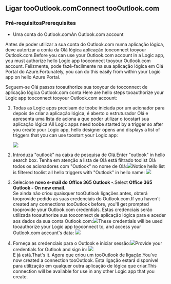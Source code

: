 ## <a name="connect-toooutlookcom"></a><span data-ttu-id="2e59c-101">Ligar tooOutlook.com</span><span class="sxs-lookup"><span data-stu-id="2e59c-101">Connect tooOutlook.com</span></span>
### <a name="prerequisites"></a><span data-ttu-id="2e59c-102">Pré-requisitos</span><span class="sxs-lookup"><span data-stu-id="2e59c-102">Prerequisites</span></span>
* <span data-ttu-id="2e59c-103">Uma conta do Outlook.com</span><span class="sxs-lookup"><span data-stu-id="2e59c-103">An Outlook.com account</span></span>

<span data-ttu-id="2e59c-104">Antes de poder utilizar a sua conta do Outlook.com numa aplicação lógica, deve autorizar a conta da Olá lógica aplicação tooconnect tooyour Outlook.com.</span><span class="sxs-lookup"><span data-stu-id="2e59c-104">Before you can use your Outlook.com account in a Logic app, you must authorize hello Logic app tooconnect tooyour Outlook.com account.</span></span> <span data-ttu-id="2e59c-105">Felizmente, pode fazê-facilmente na sua aplicação lógica em Olá Portal do Azure.</span><span class="sxs-lookup"><span data-stu-id="2e59c-105">Fortunately, you can do this easily from within your Logic app on hello Azure Portal.</span></span> 

<span data-ttu-id="2e59c-106">Seguem-se Olá passos tooauthorize sua tooyour de tooconnect de aplicação lógica Outlook.com conta:</span><span class="sxs-lookup"><span data-stu-id="2e59c-106">Here are hello steps tooauthorize your Logic app tooconnect tooyour Outlook.com account:</span></span>

1. <span data-ttu-id="2e59c-107">Todas as Logic apps precisam de toobe iniciada por um acionador para depois de criar a aplicação lógica, é aberto o estruturador Olá e apresenta uma lista de aciona a que poder utilizar o toostart sua aplicação lógica:</span><span class="sxs-lookup"><span data-stu-id="2e59c-107">All Logic apps need toobe started by a trigger so after you create your Logic app, hello designer opens and displays a list of triggers that you can use toostart your Logic app:</span></span>
   
   ![](./media/connectors-create-api-outlook/office365-outlook-0.png)
2. <span data-ttu-id="2e59c-108">Introduza "outlook" na caixa de pesquisa de Olá.</span><span class="sxs-lookup"><span data-stu-id="2e59c-108">Enter "outlook" in hello search box.</span></span> <span data-ttu-id="2e59c-109">Tenha em atenção a lista de Olá está filtrado toolist Olá todos os acionadores com "Outlook" no nome de Olá:![](./media/connectors-create-api-outlook/office365-outlook-0-5.png)</span><span class="sxs-lookup"><span data-stu-id="2e59c-109">Notice hello list is filtered toolist all hello triggers with "Outlook" in hello name: ![](./media/connectors-create-api-outlook/office365-outlook-0-5.png)</span></span>
3. <span data-ttu-id="2e59c-110">Selecione **novo e-mail do Office 365 Outlook -**.</span><span class="sxs-lookup"><span data-stu-id="2e59c-110">Select **Office 365 Outlook - On new email**.</span></span>   
   <span data-ttu-id="2e59c-111">Se ainda não criou quaisquer tooOutlook ligações antes, obterá tooprovide pedido as suas credenciais do Outlook.com.</span><span class="sxs-lookup"><span data-stu-id="2e59c-111">If you haven't created any connections tooOutlook before, you'll get prompted tooprovide your Outlook.com credentials.</span></span> <span data-ttu-id="2e59c-112">Estas credenciais serão utilizada tooauthorize sua tooconnect de aplicação lógica para e aceder aos dados da sua conta Outlook.com:![](./media/connectors-create-api-outlook/office365-outlook-1.png)</span><span class="sxs-lookup"><span data-stu-id="2e59c-112">These credentials will be used tooauthorize your Logic app tooconnect to, and access your Outlook.com account's data: ![](./media/connectors-create-api-outlook/office365-outlook-1.png)</span></span>
4. <span data-ttu-id="2e59c-113">Forneça as credenciais para o Outlook e iniciar sessão:![](./media/connectors-create-api-outlook/office365-outlook-2.png)</span><span class="sxs-lookup"><span data-stu-id="2e59c-113">Provide your credentials for Outlook and sign in: ![](./media/connectors-create-api-outlook/office365-outlook-2.png)</span></span>  
   <span data-ttu-id="2e59c-114">E já está.</span><span class="sxs-lookup"><span data-stu-id="2e59c-114">That's it.</span></span> <span data-ttu-id="2e59c-115">Agora que criou um tooOutlook de ligação.</span><span class="sxs-lookup"><span data-stu-id="2e59c-115">You've now created a connection tooOutlook.</span></span> <span data-ttu-id="2e59c-116">Esta ligação estará disponível para utilização em qualquer outra aplicação de lógica que criar.</span><span class="sxs-lookup"><span data-stu-id="2e59c-116">This connection will be available for use in any other Logic app that you create.</span></span>

